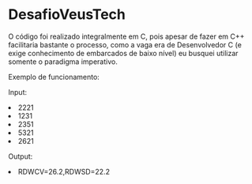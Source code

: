 # DesafioVeusTech

O código foi realizado integralmente em C, pois apesar de fazer em C++ facilitaria bastante o processo, como a vaga era de Desenvolvedor C (e exige conhecimento de embarcados de baixo nível) eu busquei utilizar somente o paradigma imperativo. 

Exemplo de funcionamento:

Input:

<li>2221</li>
<li>1231</li> 
<li>2351</li>
<li>5321</li>
<li>2621</li> 

Output:

<li>RDWCV=26.2,RDWSD=22.2</li>                                                                                                                                                  
                              
